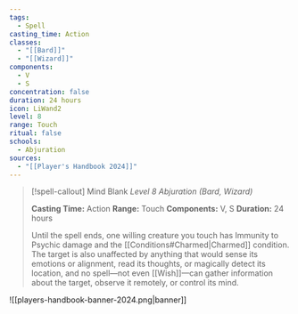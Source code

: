 ```yaml
---
tags:
  - Spell
casting_time: Action
classes:
  - "[[Bard]]"
  - "[[Wizard]]"
components:
  - V
  - S
concentration: false
duration: 24 hours
icon: LiWand2
level: 8
range: Touch
ritual: false
schools:
  - Abjuration
sources: 
  - "[[Player's Handbook 2024]]"
---
```

>[!spell-callout] Mind Blank
>_Level 8 Abjuration (Bard, Wizard)_
>
>**Casting Time:** Action
>**Range:** Touch
>**Components:** V, S
>**Duration:** 24 hours
>
>Until the spell ends, one willing creature you touch has Immunity to Psychic damage and the [[Conditions#Charmed\|Charmed]] condition. The target is also unaffected by anything that would sense its emotions or alignment, read its thoughts, or magically detect its location, and no spell—not even [[Wish]]—can gather information about the target, observe it remotely, or control its mind.


![[players-handbook-banner-2024.png|banner]]